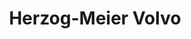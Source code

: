 ---
title: "Herzog-Meier Volvo"
url: /beaverton/herzog-meier-volvo-southwest-141st-avenue-2/
shop: car
---